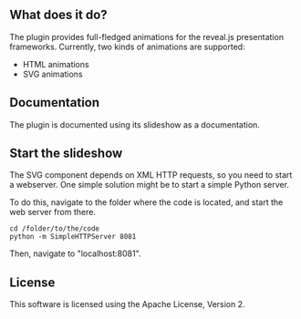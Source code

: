 ## What does it do?

The plugin provides full-fledged animations for the reveal.js presentation frameworks.
Currently, two kinds of animations are supported:

* HTML animations
* SVG animations

## Documentation

The plugin is documented using its slideshow as a documentation.

## Start the slideshow

The SVG component depends on XML HTTP requests, so you need to start a webserver. One simple solution might be to start a simple Python server.

To do this, navigate to the folder where the code is located, and start the web server from there.

```
cd /folder/to/the/code
python -m SimpleHTTPServer 8081
```

Then, navigate to "localhost:8081".

## License

This software is licensed using the Apache License, Version 2.